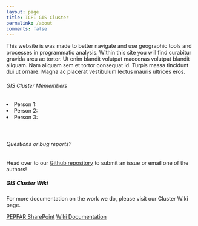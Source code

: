 ```yaml
---
layout: page
title: ICPI GIS Cluster
permalink: /about
comments: false
---
```


<div class="row justify-content-between">
<div class="col-md-8 pr-5">

<p>This website is was made to better navigate and use geographic tools and processes in programmatic analysis. Within this site you will find curabitur gravida arcu ac tortor. Ut enim blandit volutpat maecenas volutpat blandit aliquam. Nam aliquam sem et tortor consequat id. Turpis massa tincidunt dui ut ornare. Magna ac placerat vestibulum lectus mauris ultrices eros. </p>

<h6>GIS Cluster Memembers</h6>

<li> Person 1: </li>
<li> Person 2: </li>
<li> Person 3: </li>

<br />
<br />

<h6>Questions or bug reports?</h6>

<p>Head over to our <a href="https://github.com/ICPI/GIS/issues">Github repository</a> to submit an issue or email one of the authors!</p>

</div>

<div class="col-md-4">

<div class="sticky-top sticky-top-80">
<h5>GIS Cluster Wiki</h5>

<p>For more documentation on the work we do, please visit our Cluster Wiki page. </p>

<a target="_blank" href="https://www.pepfar.net/sites/UserManagement/SitePages/Welcome.aspx" class="btn btn-danger">PEPFAR SharePoint</a> <a target="_blank" href="https://github.com/ICPI/GIS/wiki" class="btn btn-warning">Wiki Documentation</a>

</div>
</div>
</div>

